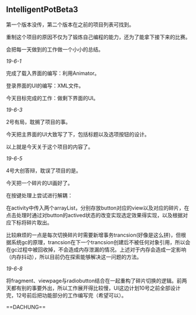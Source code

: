 ## IntelligentPotBeta3

第一个版本没传，第二个版本在之前的项目列表可找到。

重制这个项目的原因不仅为了锻炼自己编程的能力，还为了能拿下接下来的比赛。

会把每一天做到的工作做一个小小的总结。

*19-6-1*

完成了载入界面的编写：利用Animator。

登录界面的UI的编写：XML文件。

今天目标完成的工作：做剩下界面的UI。

*19-6-3*

2号有局，耽搁了项目的事。

今天把主界面的UI大致写了下，包括标题以及选项按钮的设计。

以上就是今天关于这个项目的内容了。

*19-6-5*

4号大创答辩，耽误了项目的是。

今天把一个碎片的UI画好了。

在按键处理上尝试进行解耦：

在activity中传入两个arrayList，分别存放button对应的view以及对应的碎片，在点击处理时通过对button的actived状态的改变实现选定效果得实现，以及根据对应下标将碎片取出。

比较麻烦的一点是每次切换碎片时需要新增事务trancsion(好像是这么拼)，但根据系统gc的原理，trancsion在下一个trancsion创建后不被任何对象引用，所以会在gc过程中被回收掉，不会造成内存泄漏的情况。上述对于内存会造成一定影响（内存抖动），所以目前仍在探索能够解决这一问题的方法。

*19-6-8*

将fragment、viewpage与radiobutton结合在一起重构了碎片切换的逻辑。前两天都有别的事要外出，所以工作展开得比较慢，UI这边计划10号之前全部设计完，12号前后把功能部分的工作编写完（希望可以）。

==DACHUNG==
